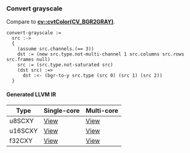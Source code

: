### Convert grayscale
Compare to **[cv::cvtColor(CV_BGR2GRAY)](http://docs.opencv.org/modules/imgproc/doc/miscellaneous_transformations.html#cvtcolor)**.

    convert-grayscale :=
      src :->
      {
        (assume src.channels.(== 3))
        dst := (new src.type.not-multi-channel 1 src.columns src.rows src.frames null)
        src := (src.type.not-saturated src)
        (dst src) :=>
          dst :<- (bgr-to-y src.type (src 0) (src 1) (src 2))
      }

#### Generated LLVM IR
| Type    | Single-core | Multi-core |
|---------|-------------|------------|
| u8SCXY  | [View](https://raw.githubusercontent.com/biometrics/likely/gh-pages/ir/benchmarks/convert_grayscale_u8SCXY_u8SCXY.ll)   | [View](https://raw.githubusercontent.com/biometrics/likely/gh-pages/ir/benchmarks/convert_grayscale_u8SCXY_u8SCXY_m.ll)   |
| u16SCXY | [View](https://raw.githubusercontent.com/biometrics/likely/gh-pages/ir/benchmarks/convert_grayscale_u16SCXY_u16SCXY.ll) | [View](https://raw.githubusercontent.com/biometrics/likely/gh-pages/ir/benchmarks/convert_grayscale_u16SCXY_u16SCXY_m.ll) |
| f32CXY  | [View](https://raw.githubusercontent.com/biometrics/likely/gh-pages/ir/benchmarks/convert_grayscale_f32CXY_f32CXY.ll)   | [View](https://raw.githubusercontent.com/biometrics/likely/gh-pages/ir/benchmarks/convert_grayscale_f32CXY_f32CXY.ll)     |

